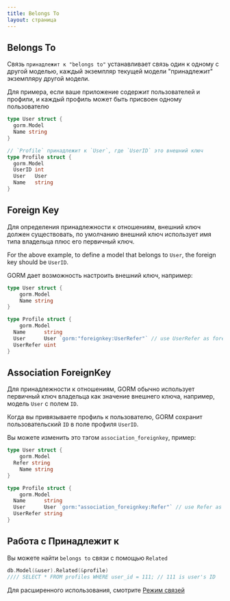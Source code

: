 ```yaml
---
title: Belongs To
layout: страница
---
```


## Belongs To

Связь `принадлежит к "belongs to"` устанавливает связь один к одному с другой моделью, каждый экземпляр текущей модели "принадлежит" экземпляру другой модели.

Для примера, если ваше приложение содержит пользователей и профили, и каждый профиль может быть присвоен одному пользователю

```go
type User struct {
  gorm.Model
  Name string
}

// `Profile` принадлежит к `User`, где `UserID` это внешний ключ
type Profile struct {
  gorm.Model
  UserID int
  User   User
  Name   string
}
```

## Foreign Key

Для определения принадлежности к отношениям, внешний ключ должен существовать, по умолчанию внешний ключ использует имя типа владельца плюс его первичный ключ.

For the above example, to define a model that belongs to `User`, the foreign key should be `UserID`.

GORM дает возможность настроить внешний ключ, например:

```go
type User struct {
    gorm.Model
    Name string
}

type Profile struct {
    gorm.Model
  Name      string
  User      User `gorm:"foreignkey:UserRefer"` // use UserRefer as foreign key
  UserRefer uint
}
```

## Association ForeignKey

Для принадлежности к отношениям, GORM обычно использует первичный ключ владельца как значение внешнего ключа, например, модель `User` с полем `ID`.

Когда вы привязываете профиль к пользователю, GORM сохранит пользовательский `ID` в поле профиля `UserID`.

Вы можете изменить это тэгом `association_foreignkey`, пример:

```go
type User struct {
    gorm.Model
  Refer string
    Name string
}

type Profile struct {
    gorm.Model
  Name      string
  User      User `gorm:"association_foreignkey:Refer"` // use Refer as association foreign key
  UserRefer string
}
```

## Работа с Принадлежит к

Вы можете найти `belongs to` связи с помощью `Related`

```go
db.Model(&user).Related(&profile)
//// SELECT * FROM profiles WHERE user_id = 111; // 111 is user's ID
```

Для расширенного использования, смотрите [Режим связей](/docs/associations.html#Association-Mode)
